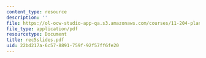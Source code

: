 ```yaml
---
content_type: resource
description: ''
file: https://ol-ocw-studio-app-qa.s3.amazonaws.com/courses/11-204-planning-communications-and-digital-media-fall-2004/22bd217a6c578891759f92f57ff6fe20_rec5slides.pdf
file_type: application/pdf
resourcetype: Document
title: rec5slides.pdf
uid: 22bd217a-6c57-8891-759f-92f57ff6fe20
---
```

